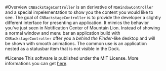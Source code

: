 #Overview
 `CNBackstageController` is an derivative of `NSWindowController` and a special impelementation to show you the content
 you would like to see. The goal of `CNBackstageController` is to provide the developer a slightly different interface
 for presenting an application. It mimics the behavior you've just seen in Notification Center of Mountain Lion.
 Instead of showing a normal window and menu bar an application build with `CNBackstageController` offer you a *behind the Finder*-like
 desktop and will be shown with smooth animations. The common use is an application nested as a statusbar item that is not
 visible in the Dock.


#License
This software is published under the MIT License. More informations you can get [here](http://cocoanaut.mit-license.org).